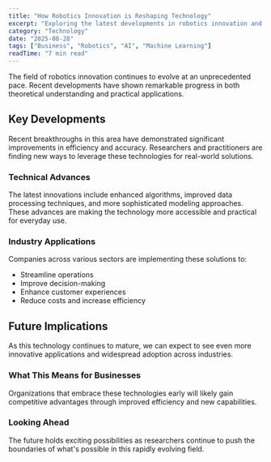 ```yaml
---
title: "How Robotics Innovation is Reshaping Technology"
excerpt: "Exploring the latest developments in robotics innovation and their implications for the future of artificial intelligence and automation."
category: "Technology"
date: "2025-08-28"
tags: ["Business", "Robotics", "AI", "Machine Learning"]
readTime: "7 min read"
---
```


The field of robotics innovation continues to evolve at an unprecedented pace. Recent developments have shown remarkable progress in both theoretical understanding and practical applications.

## Key Developments

Recent breakthroughs in this area have demonstrated significant improvements in efficiency and accuracy. Researchers and practitioners are finding new ways to leverage these technologies for real-world solutions.

### Technical Advances

The latest innovations include enhanced algorithms, improved data processing techniques, and more sophisticated modeling approaches. These advances are making the technology more accessible and practical for everyday use.

### Industry Applications

Companies across various sectors are implementing these solutions to:
- Streamline operations
- Improve decision-making
- Enhance customer experiences
- Reduce costs and increase efficiency

## Future Implications

As this technology continues to mature, we can expect to see even more innovative applications and widespread adoption across industries.

### What This Means for Businesses

Organizations that embrace these technologies early will likely gain competitive advantages through improved efficiency and new capabilities.

### Looking Ahead

The future holds exciting possibilities as researchers continue to push the boundaries of what's possible in this rapidly evolving field.